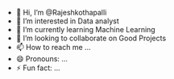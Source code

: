 - 👋 Hi, I’m @Rajeshkothapalli
- 👀 I’m interested in Data analyst
- 🌱 I’m currently learning Machine Learning
- 💞️ I’m looking to collaborate on Good Projects
- 📫 How to reach me ...
- 😄 Pronouns: ...
- ⚡ Fun fact: ...

<!---
Rajeshkothapalli782/Rajeshkothapalli782 is a ✨ special ✨ repository because its `README.md` (this file) appears on your GitHub profile.
You can click the Preview link to take a look at your changes.
--->
